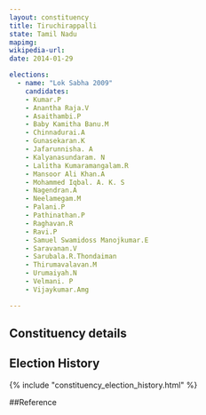 ```yaml
---
layout: constituency
title: Tiruchirappalli
state: Tamil Nadu
mapimg: 
wikipedia-url: 
date: 2014-01-29

elections: 
  - name: "Lok Sabha 2009"
    candidates: 
    - Kumar.P 
    - Anantha Raja.V 
    - Asaithambi.P 
    - Baby Kamitha Banu.M 
    - Chinnadurai.A 
    - Gunasekaran.K 
    - Jafarunnisha. A 
    - Kalyanasundaram. N 
    - Lalitha Kumaramangalam.R 
    - Mansoor Ali Khan.A 
    - Mohammed Iqbal. A. K. S 
    - Nagendran.A 
    - Neelamegam.M 
    - Palani.P 
    - Pathinathan.P 
    - Raghavan.R 
    - Ravi.P 
    - Samuel Swamidoss Manojkumar.E 
    - Saravanan.V 
    - Sarubala.R.Thondaiman 
    - Thirumavalavan.M 
    - Urumaiyah.N 
    - Velmani. P 
    - Vijaykumar.Amg 

---
```

## Constituency details


## Election History
{% include "constituency_election_history.html" %}

##Reference
